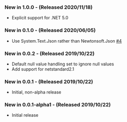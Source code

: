 ### New in 1.0.0 - (Released 2020/11/18)
* Explicit support for .NET 5.0

### New in 0.1.0 - (Released 2020/06/05)
* Use System.Text.Json rather than Newtonsoft.Json [#4](https://github.com/panesofglass/FSharp.Data.JsonSchema/pull/5)

### New in 0.0.2 - (Released 2019/10/22)
* Default null value handling set to ignore null values
* Add support for netstandard2.1

### New in 0.0.1 - (Released 2019/10/22)
* Initial, non-alpha release

### New in 0.0.1-alpha1 - (Released 2019/10/22)
* Initial release

